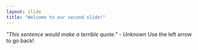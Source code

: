 ```yaml
---
layout: slide
title: "Welcome to our second slide!"
---
```

*"This sentence would make a terrible quote." - Unknown*
Use the left arrow to go back!
